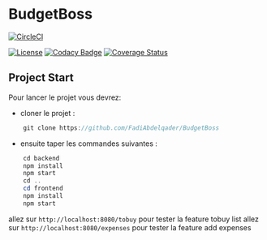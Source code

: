 # BudgetBoss

[![CircleCI](https://dl.circleci.com/status-badge/img/gh/FadiAbdelqader/BudgetBoss/tree/main.svg?style=svg)](https://dl.circleci.com/status-badge/redirect/gh/FadiAbdelqader/BudgetBoss/tree/main)

[![License](https://img.shields.io/badge/License-Apache_2.0-blue.svg)](https://opensource.org/licenses/Apache-2.0)
[![Codacy Badge](https://app.codacy.com/project/badge/Grade/ec9efab62d3e48909304a48451deea66)](https://www.codacy.com/gh/FadiAbdelqader/BudgetBoss/dashboard?utm_source=github.com&amp;utm_medium=referral&amp;utm_content=FadiAbdelqader/BudgetBoss&amp;utm_campaign=Badge_Grade)
[![Coverage Status](https://coveralls.io/repos/github/FadiAbdelqader/BudgetBoss/badge.svg?branch=main)](https://coveralls.io/github/FadiAbdelqader/BudgetBoss?branch=main)


## Project Start

Pour lancer le projet vous devrez:

-   cloner le projet :

```java
    git clone https://github.com/FadiAbdelqader/BudgetBoss
```

-   ensuite taper les commandes suivantes :

```java 
    cd backend
    npm install
    npm start
    cd .. 
    cd frontend
    npm install
    npm start
```

allez sur ```http://localhost:8080/tobuy``` pour tester la feature tobuy list
allez sur ```http://localhost:8080/expenses``` pour tester la feature add expenses


